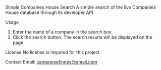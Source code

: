 Simple Companies House Search
A simple search of the live Companies House database through its developer API.

Usage
1. Enter the name of a company in the search box.
2. Click the search button.
The search results will be displayed on the page.

License
No license is required for this project.

Contact
Email: cameronwfinney@gmail.com